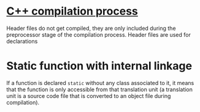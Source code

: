 # [C++ compilation process](https://stackoverflow.com/questions/6264249/how-does-the-compilation-linking-process-work) 

Header files do not get compiled, they are only included during the preprocessor stage of the compilation process. Header files are used for declarations 

# Static function with internal linkage 

If a function is declared `static` without any class associated to it, it means that the function is only accessible from that translation unit (a translation unit is a source code file that is converted to an object file during compilation). 


 
